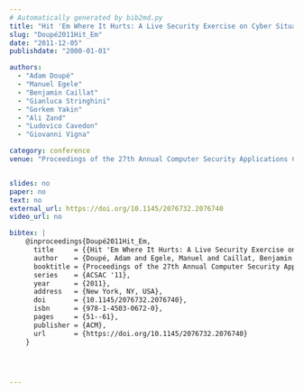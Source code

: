 ```yaml
---
# Automatically generated by bib2md.py
title: "Hit 'Em Where It Hurts: A Live Security Exercise on Cyber Situational Awareness"
slug: "Doupé2011Hit_Em"
date: "2011-12-05"
publishdate: "2000-01-01"

authors:
  - "Adam Doupé"
  - "Manuel Egele"
  - "Benjamin Caillat"
  - "Gianluca Stringhini"
  - "Gorkem Yakin"
  - "Ali Zand"
  - "Ludovico Cavedon"
  - "Giovanni Vigna"

category: conference
venue: "Proceedings of the 27th Annual Computer Security Applications Conference (ACSAC '11)"


slides: no
paper: no
text: no
external_url: https://doi.org/10.1145/2076732.2076740
video_url: no

bibtex: |
    @inproceedings{Doupé2011Hit_Em,
      title     = {{Hit 'Em Where It Hurts: A Live Security Exercise on Cyber Situational Awareness}},
      author    = {Doupé, Adam and Egele, Manuel and Caillat, Benjamin and Stringhini, Gianluca and Yakin, Gorkem and Zand, Ali and Cavedon, Ludovico and Vigna, Giovanni},
      booktitle = {Proceedings of the 27th Annual Computer Security Applications Conference},
      series    = {ACSAC '11},
      year      = {2011},
      address   = {New York, NY, USA},
      doi       = {10.1145/2076732.2076740},
      isbn      = {978-1-4503-0672-0},
      pages     = {51--61},
      publisher = {ACM},
      url       = {https://doi.org/10.1145/2076732.2076740}
    }




---
```



